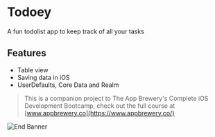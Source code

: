 
# Todoey 
A fun todolist app to keep track of all your tasks

## Features

* Table view
* Saving data in iOS
* UserDefaults, Core Data and Realm



>This is a companion project to The App Brewery's Complete iOS Development Bootcamp, check out the full course at [www.appbrewery.co](https://www.appbrewery.co/)

![End Banner](https://github.com/londonappbrewery/Images/blob/master/readme-end-banner.png)


